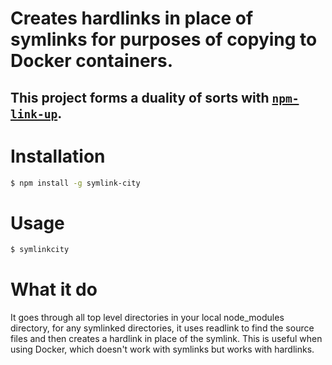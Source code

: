 


# Creates hardlinks in place of symlinks for purposes of copying to Docker containers. 
## This project forms a duality of sorts with [`npm-link-up`](https://github.com/ORESoftware/npm-link-up).


# Installation

```bash
$ npm install -g symlink-city
```

# Usage

```bash
$ symlinkcity
```


# What it do

It goes through all top level directories in your local node_modules directory, for any symlinked directories,
it uses readlink to find the source files and then creates a hardlink in place of the symlink. This is useful
when using Docker, which doesn't work with symlinks but works with hardlinks.



